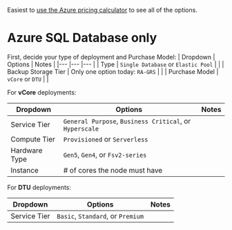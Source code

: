 Easiest to [use the Azure pricing calculator](https://azure.microsoft.com/en-us/pricing/calculator/) to see all of the options.

# Azure SQL Database only

First, decide your type of deployment and Purchase Model:
| Dropdown  	| Options  	| Notes  	|
|---	|---	|---	|
| Type  	| `Single Database` or `Elastic Pool`   	|   	|
| Backup Storage Tier  	| Only one option today: `RA-GRS`  	|   	|
| Purchase Model	| `vCore` or `DTU`  	|   	|

For **vCore** deployments:

| Dropdown  	| Options  	| Notes  	|
|---	|---	|---	|
| Service Tier  	|  `General Purpose`, `Business Critical`, or `Hyperscale`  	|   	|
| Compute Tier  	|  `Provisioned` or `Serverless`   	|   	|
| Hardware Type  	| `Gen5`, `Gen4`, or `Fsv2-series`  	|   	|
| Instance  	| # of cores the node must have 	|   	|

For **DTU** deployments:

| Dropdown  	| Options  	| Notes  	|
|---	|---	|---	|
| Service Tier  	| `Basic`, `Standard`, or `Premium`   	|   	|
